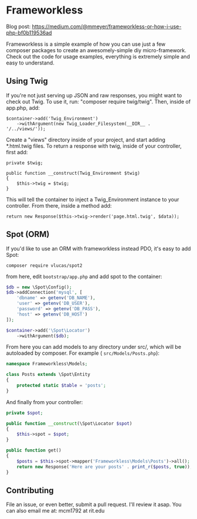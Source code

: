# Frameworkless
Blog post: https://medium.com/@mmeyer/frameworkless-or-how-i-use-php-bf0b119536ad

Frameworkless is a simple example of how you can use just a few composer packages to create an awesomely-simple diy micro-framework. Check out the code for usage examples, everything is extremely simple and easy to understand.

## Using Twig
If you're not just serving up JSON and raw responses, you might want to check out Twig. To use it, run: "composer require twig/twig". Then, inside of app.php, add:
````
$container->add('Twig_Environment')
    ->withArgument(new Twig_Loader_Filesystem(__DIR__ . '/../views/'));
````
Create a "views" directory inside of your project, and start adding *.html.twig files. To return a response with twig, inside of your controller, first add:
````
private $twig;

public function __construct(Twig_Environment $twig)
{
    $this->twig = $twig;
}
````
This will tell the container to inject a Twig_Environment instance to your controller. From there, inside a method add:
````
return new Response($this->twig->render('page.html.twig', $data));
````
## Spot (ORM)
If you'd like to use an ORM with frameworkless instead PDO, it's easy to add Spot:

```
composer require vlucas/spot2
```

from here, edit ``bootstrap/app.php`` and add spot to the container:

```php
$db = new \Spot\Config();
$db->addConnection('mysql', [
    'dbname' => getenv('DB_NAME'),
    'user' => getenv('DB_USER'),
    'password' => getenv('DB_PASS'),
    'host' => getenv('DB_HOST')
]);

$container->add('\Spot\Locator')
    ->withArgument($db);
```
From here you can add models to any directory under src/, which will be autoloaded by composer. For example ( ``src/Models/Posts.php``): 

```php
namespace Frameworkless\Models;

class Posts extends \Spot\Entity
{
    protected static $table = 'posts';
}

```

And finally from your controller:

```php
private $spot;

public function __construct(\Spot\Locator $spot)
{
    $this->spot = $spot;
}

public function get()
{
    $posts = $this->spot->mapper('Frameworkless\Models\Posts')->all();
    return new Response('Here are your posts' . print_r($posts, true));
}
```

## Contributing
File an issue, or even better, submit a pull request. I'll review it asap. You can also email me at: mcm1792 at rit.edu
